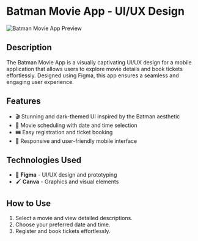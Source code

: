# Batman Movie App - UI/UX Design

![Batman Movie App Preview](Home%20Page.png)

## Description
The Batman Movie App is a visually captivating UI/UX design for a mobile application that allows users to explore movie details and book tickets effortlessly. Designed using Figma, this app ensures a seamless and engaging user experience.

## Features
- 🎬 Stunning and dark-themed UI inspired by the Batman aesthetic
- 📅 Movie scheduling with date and time selection
- 🎟️ Easy registration and ticket booking
- 📱 Responsive and user-friendly mobile interface

## Technologies Used
- 🎨 **Figma** - UI/UX design and prototyping
- 🖌 **Canva** - Graphics and visual elements

## How to Use
1. Select a movie and view detailed descriptions.
2. Choose your preferred date and time.
3. Register and book tickets effortlessly.
